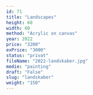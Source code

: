 ```yaml
---
id: 71
title: "Landscapes"
height: 60
width: 60
method: "Acrylic on canvas"
year: 2022
price: "3200"
exPrice: "3000"
status: "privat"
fileName: "2022-landskaber.jpg"
medie: "painting"
draft: "False"
slug: "landskaber"
weight: "150"
---
```

